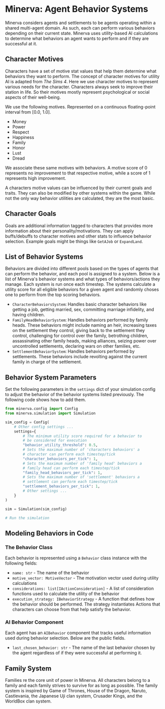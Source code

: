 # Minerva: Agent Behavior Systems

Minerva considers agents and settlements to be agents operating within a shared multi-agent domain. As such, each can
perform various behaviors depending on their current state. Minerva uses utility-based AI calculations to determine what
behaviors an agent wants to perform and if they are successful at it.

## Character Motives

Characters have a set of motive stat values that help them determine what behaviors they want to perform. The concept of
character motives for utility AI is adapted from *The Sims 4*. Here we use character motives to represent various needs
for the character. Characters always seek to improve their station in life. So their motives mostly represent
psychological or social aspects of their well-being.

We use the following motives. Represented on a continuous floating-point interval from [0.0, 1.0].

- Money
- Power
- Respect
- Happiness
- Family
- Honor
- Lust
- Dread

We associate these same motives with behaviors. A motive score of 0 represents no improvement to that respective motive,
while a score of 1 represents high improvement.

A characters motive values can be influenced by their current goals and traits. They can also be modified by other
systems within the game. While not the only way behavior utilities are calculated, they are the most basic.

## Character Goals

Goals are additional information tagged to characters that provides more information about their
personality/motivations. They can apply buffs/debuffs to character motives and other stats to influence behavior
selection. Example goals might be things like `GetAJob` or `ExpandLand`.

## List of Behavior Systems

Behaviors are divided into different pools based on the types of agents that can perform the behavior, and each pool is
assigned to a system. Below is a list of Minerva's behavior systems and what types of behaviors/actions they manage.
Each system is run once each timestep. The systems calculate a utility score for all eligible behaviors for a given
agent and randomly choses one to perform from the top scoring behaviors.

- `CharacterBehaviorsSystem`: Handles basic character behaviors like getting a job, getting married, sex, committing
  marriage infidelity, and having children.
- `FamilyHeadBehaviorSystem`: Handles behaviors performed by family heads. These behaviors might include naming an heir,
  increasing taxes on the settlement they control, giving back to the settlement they control, challenging for control
  over the family, betrothing children, assassinating other family heads, making alliances, seizing power over
  uncontrolled settlements, declaring wars on other families, etc.
- `SettlementBehaviorSystem`: Handles behaviors performed by settlements. These behaviors include revolting against the
  current family in charge of the settlement.

## Behavior System Parameters

Set the following parameters in the `settings` dict of your simulation config to adjust the behavior of the behavior
systems listed previously. The following code shows how to add them.

```python
from minerva.config import Config
from minerva.simulation import Simulation

sim_config = Config(
    # Other config settings ...
    settings={
        # The minimum utility score required for a behavior to
        # be considered for execution
        "behavior_utility_threshold": 0.5,
        # Sets the maximum number of 'characters behaviors' a
        # character can perform each timestep/tick
        "character_behaviors_per_tick": 1,
        # Sets the maximum number of 'family head' behaviors a
        # family head can perform each timestep/tick
        "family_head_behaviors_per_tick": 1,
        # Sets the maximum number of 'settlement' behaviors a
        # settlement can perform each timestep/tick
        "settlement_behaviors_per_tick": 1,
        # Other settings ...
    }
)

sim = Simulation(sim_config)

# Run the simulation
```

## Modeling Behaviors in Code

### The Behavior Class

Each behavior is represented using a `Behavior` class instance with the following fields:

- `name: str` - The name of the behavior
- `motive_vector: MotiveVector` - The motivation vector used during utility calculations
- `considerations: list[IActionConsideration]` - A list of consideration functions used to calculate the utility of the
  behavior
- `execution_strategy: IBehaviorStrategy` - A function that defines how the behavior should be performed. The strategy
  instantiates Actions that characters can choose from that help satisfy the behavior.

### AI Behavior Component

Each agent has an `AIBehavior` component that tracks useful information used during behavior selection. Below are the
public fields.

- `last_chosen_behavior: str` - The name of the last behavior chosen by the agent regardless of if they were successful
  at performing it.

## Family System

Families re the core unit of power in Minerva. All characters belong to a family and each family strives to survive for as long as possible. The family system is inspired by Game of Thrones, House of the Dragon, Naruto, Castlevania, the Japanese Uji clan system, Crusader Kings, and the WorldBox clan system.
